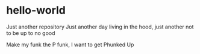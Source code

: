 # hello-world
Just another repository
Just another day living in the hood, just another not to be up to no good

Make my funk the P funk, I want to get Phunked Up
